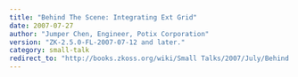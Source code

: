 ```yaml
---
title: "Behind The Scene: Integrating Ext Grid"
date: 2007-07-27
author: "Jumper Chen, Engineer, Potix Corporation"
version: "ZK-2.5.0-FL-2007-07-12 and later."
category: small-talk
redirect_to: "http://books.zkoss.org/wiki/Small Talks/2007/July/Behind The Scene: Integrating Ext Grid"
---
```

